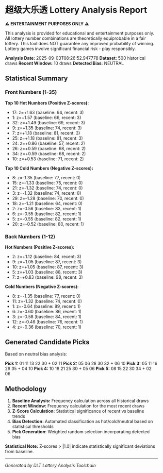 # 超级大乐透 Lottery Analysis Report

**⚠️ ENTERTAINMENT PURPOSES ONLY ⚠️**

This analysis is provided for educational and entertainment purposes only.
All lottery number combinations are theoretically equiprobable in a fair lottery.
This tool does NOT guarantee any improved probability of winning.
Lottery games involve significant financial risk - play responsibly.

**Analysis Date:** 2025-09-03T08:26:52.947778
**Dataset:** 500 historical draws
**Recent Window:** 10 draws
**Detected Bias:** NEUTRAL

## Statistical Summary

### Front Numbers (1-35)
**Top 10 Hot Numbers (Positive Z-scores):**
- 17: z=+1.63 (baseline: 64, recent: 3)
-  1: z=+1.57 (baseline: 66, recent: 3)
- 32: z=+1.49 (baseline: 69, recent: 3)
-  9: z=+1.35 (baseline: 74, recent: 3)
-  7: z=+1.18 (baseline: 81, recent: 3)
- 25: z=+1.18 (baseline: 81, recent: 3)
- 24: z=+0.86 (baseline: 57, recent: 2)
- 26: z=+0.59 (baseline: 68, recent: 2)
- 34: z=+0.59 (baseline: 68, recent: 2)
- 10: z=+0.53 (baseline: 71, recent: 2)

**Top 10 Cold Numbers (Negative Z-scores):**
-  8: z=-1.35 (baseline: 77, recent: 0)
- 15: z=-1.33 (baseline: 75, recent: 0)
- 21: z=-1.32 (baseline: 74, recent: 0)
-  3: z=-1.32 (baseline: 74, recent: 0)
- 29: z=-1.28 (baseline: 70, recent: 0)
- 18: z=-1.21 (baseline: 64, recent: 0)
-  2: z=-0.56 (baseline: 83, recent: 1)
-  6: z=-0.55 (baseline: 82, recent: 1)
-  5: z=-0.55 (baseline: 82, recent: 1)
- 20: z=-0.52 (baseline: 80, recent: 1)

### Back Numbers (1-12)
**Hot Numbers (Positive Z-scores):**
-  2: z=+1.12 (baseline: 84, recent: 3)
-  9: z=+1.05 (baseline: 87, recent: 3)
- 10: z=+1.05 (baseline: 87, recent: 3)
-  5: z=+1.03 (baseline: 88, recent: 3)
-  7: z=+0.83 (baseline: 98, recent: 3)

**Cold Numbers (Negative Z-scores):**
-  8: z=-1.35 (baseline: 77, recent: 0)
- 11: z=-1.32 (baseline: 74, recent: 0)
-  1: z=-0.64 (baseline: 89, recent: 1)
-  6: z=-0.60 (baseline: 86, recent: 1)
-  3: z=-0.58 (baseline: 84, recent: 1)
- 12: z=-0.46 (baseline: 76, recent: 1)
-  4: z=-0.36 (baseline: 70, recent: 1)

## Generated Candidate Picks

Based on neutral bias analysis:

**Pick 1:** 01 11 13 22 30 + 02 11
**Pick 2:** 05 06 28 30 32 + 06 10
**Pick 3:** 05 11 16 29 35 + 04 10
**Pick 4:** 10 18 21 25 30 + 05 06
**Pick 5:** 08 15 22 30 34 + 02 06

## Methodology

1. **Baseline Analysis:** Frequency calculation across all historical draws
2. **Recent Window:** Frequency calculation for the most recent draws
3. **Z-Score Calculation:** Statistical significance of recent vs baseline trends
4. **Bias Detection:** Automated classification as hot/cold/neutral based on statistical thresholds
5. **Pick Generation:** Weighted random selection incorporating detected bias

**Statistical Note:** Z-scores > |1.0| indicate statistically significant deviations from baseline.

---
*Generated by DLT Lottery Analysis Toolchain*